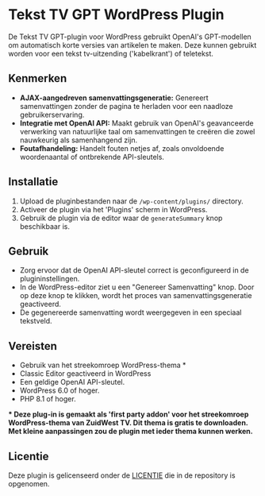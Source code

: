 # Tekst TV GPT WordPress Plugin

De Tekst TV GPT-plugin voor WordPress gebruikt OpenAI's GPT-modellen om automatisch korte versies van artikelen te maken. Deze kunnen gebruikt worden voor een tekst tv-uitzending ('kabelkrant') of teletekst.

## Kenmerken
- **AJAX-aangedreven samenvattingsgeneratie:** Genereert samenvattingen zonder de pagina te herladen voor een naadloze gebruikerservaring.
- **Integratie met OpenAI API:** Maakt gebruik van OpenAI's geavanceerde verwerking van natuurlijke taal om samenvattingen te creëren die zowel nauwkeurig als samenhangend zijn.
- **Foutafhandeling:** Handelt fouten netjes af, zoals onvoldoende woordenaantal of ontbrekende API-sleutels.

## Installatie
1. Upload de pluginbestanden naar de `/wp-content/plugins/` directory.
2. Activeer de plugin via het 'Plugins' scherm in WordPress.
3. Gebruik de plugin via de editor waar de `generateSummary` knop beschikbaar is.

## Gebruik
- Zorg ervoor dat de OpenAI API-sleutel correct is geconfigureerd in de plugininstellingen.
- In de WordPress-editor ziet u een "Genereer Samenvatting" knop. Door op deze knop te klikken, wordt het proces van samenvattingsgeneratie geactiveerd.
- De gegenereerde samenvatting wordt weergegeven in een speciaal tekstveld.

## Vereisten
- Gebruik van het streekomroep WordPress-thema *
- Classic Editor geactiveerd in WordPress
- Een geldige OpenAI API-sleutel.
- WordPress 6.0 of hoger.
- PHP 8.1 of hoger.

__* Deze plug-in is gemaakt als 'first party addon' voor het streekomroep WordPress-thema van ZuidWest TV. Dit thema is gratis te downloaden. Met kleine aanpassingen zou de plugin met ieder thema kunnen werken.__

## Licentie
Deze plugin is gelicenseerd onder de [LICENTIE](LICENSE) die in de repository is opgenomen.